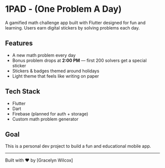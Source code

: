 # 1PAD - (One Problem A Day)
A gamified math challenge app built with Flutter designed for fun and learning. 
Users earn digital stickers by solving problems each day. 

## Features
- A new math problem every day
- Bonus problem drops at **2:00 PM** — first 200 solvers get a special sticker
- Stickers & badges themed around holidays
- Light theme that feels like writing on paper

## Tech Stack
- Flutter
- Dart
- Firebase (planned for auth + storage)
- Custom math problem generator

## Goal
This is a personal dev project to build a fun and educational mobile app.

---

Built with ❤️ by [Gracelyn Wilcox]
